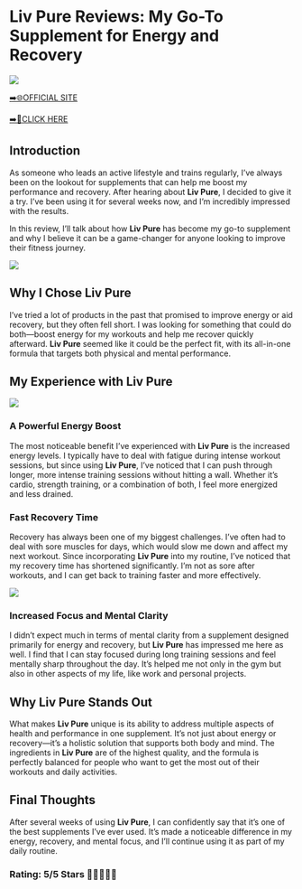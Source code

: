# **Liv Pure Reviews**: My Go-To Supplement for Energy and Recovery

[![](https://static.vecteezy.com/system/resources/thumbnails/019/896/014/small/buy-now-gradient-button-with-cart-symbol-buy-now-illustration-png.png)](https://edetoop.top/lander/sugarpreland-1/livpur.html) 

[➡️🌐OFFICIAL SITE](https://edetoop.top/lander/sugarpreland-1/livpur.html) 

[➡️🔗CLICK HERE](https://edetoop.top/lander/sugarpreland-1/livpur.html) 


## Introduction

As someone who leads an active lifestyle and trains regularly, I’ve always been on the lookout for supplements that can help me boost my performance and recovery. After hearing about **Liv Pure**, I decided to give it a try. I’ve been using it for several weeks now, and I’m incredibly impressed with the results.

In this review, I’ll talk about how **Liv Pure** has become my go-to supplement and why I believe it can be a game-changer for anyone looking to improve their fitness journey.

[![](https://wallpapers.com/images/hd/red-order-now-button-udg4jcj4arvn8b0n-2.png)](https://edetoop.top/lander/sugarpreland-1/livpur.html)  

## Why I Chose **Liv Pure**

I’ve tried a lot of products in the past that promised to improve energy or aid recovery, but they often fell short. I was looking for something that could do both—boost energy for my workouts and help me recover quickly afterward. **Liv Pure** seemed like it could be the perfect fit, with its all-in-one formula that targets both physical and mental performance.

## My Experience with **Liv Pure**

[![](https://static.vecteezy.com/system/resources/thumbnails/019/896/014/small/buy-now-gradient-button-with-cart-symbol-buy-now-illustration-png.png)](https://edetoop.top/lander/sugarpreland-1/livpur.html)

### A Powerful Energy Boost

The most noticeable benefit I’ve experienced with **Liv Pure** is the increased energy levels. I typically have to deal with fatigue during intense workout sessions, but since using **Liv Pure**, I’ve noticed that I can push through longer, more intense training sessions without hitting a wall. Whether it’s cardio, strength training, or a combination of both, I feel more energized and less drained.

### Fast Recovery Time

Recovery has always been one of my biggest challenges. I’ve often had to deal with sore muscles for days, which would slow me down and affect my next workout. Since incorporating **Liv Pure** into my routine, I’ve noticed that my recovery time has shortened significantly. I’m not as sore after workouts, and I can get back to training faster and more effectively.

[![](https://wallpapers.com/images/hd/red-order-now-button-udg4jcj4arvn8b0n-2.png)](https://edetoop.top/lander/sugarpreland-1/livpur.html)  

### Increased Focus and Mental Clarity

I didn’t expect much in terms of mental clarity from a supplement designed primarily for energy and recovery, but **Liv Pure** has impressed me here as well. I find that I can stay focused during long training sessions and feel mentally sharp throughout the day. It’s helped me not only in the gym but also in other aspects of my life, like work and personal projects.

## Why **Liv Pure** Stands Out

What makes **Liv Pure** unique is its ability to address multiple aspects of health and performance in one supplement. It’s not just about energy or recovery—it’s a holistic solution that supports both body and mind. The ingredients in **Liv Pure** are of the highest quality, and the formula is perfectly balanced for people who want to get the most out of their workouts and daily activities.

## Final Thoughts

After several weeks of using **Liv Pure**, I can confidently say that it’s one of the best supplements I’ve ever used. It’s made a noticeable difference in my energy, recovery, and mental focus, and I’ll continue using it as part of my daily routine.

### Rating: 5/5 Stars 🌟🌟🌟🌟🌟
